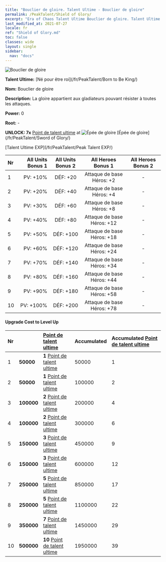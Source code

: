 ```yaml
---
title: "Bouclier de gloire. Talent Ultime - Bouclier de gloire"
permalink: /PeakTalent/Shield of Glory/
excerpt: "Era of Chaos Talent Ultime Bouclier de gloire. Talent Ultime Bouclier de gloire. Bouclier de gloire"
last_modified_at: 2021-07-27
locale: fr
ref: "Shield of Glory.md"
toc: false
classes: wide
layout: single
sidebar:
  nav: "docs"
---
```


  ![Bouclier de gloire](/images/pt/talent_4202.png)

  **Talent Ultime:** [Né pour être roi](/fr/PeakTalent/Born to Be King/)

  **Nom:** Bouclier de gloire

  **Description:** La gloire appartient aux gladiateurs pouvant résister à toutes les attaques.

  **Power:** 0

  **Root:** -

  **UNLOCK: 7x** [Point de talent ultime](/ItemsFR/con_934/) at ![Épée de gloire](/images/pt/talent_4201.png) [Épée de gloire](/fr/PeakTalent/Sword of Glory/)

  [Talent Ultime EXP](/fr/PeakTalent/Peak Talent EXP/)

  | Nr | All Units Bonus 1 | All Units Bonus 2 | All Heroes Bonus 1 | All Heroes Bonus 2 |
  |:---|--------------:|:-------------:|:-------------:|:-------------:|
  | 1 | PV: +10% | DÉF: +20 | Attaque de base Héros: +2 | - |
  | 2 | PV: +20% | DÉF: +40 | Attaque de base Héros: +4 | - |
  | 3 | PV: +30% | DÉF: +60 | Attaque de base Héros: +8 | - |
  | 4 | PV: +40% | DÉF: +80 | Attaque de base Héros: +12 | - |
  | 5 | PV: +50% | DÉF: +100 | Attaque de base Héros: +18 | - |
  | 6 | PV: +60% | DÉF: +120 | Attaque de base Héros: +24 | - |
  | 7 | PV: +70% | DÉF: +140 | Attaque de base Héros: +34 | - |
  | 8 | PV: +80% | DÉF: +160 | Attaque de base Héros: +44 | - |
  | 9 | PV: +90% | DÉF: +180 | Attaque de base Héros: +58 | - |
  | 10 | PV: +100% | DÉF: +200 | Attaque de base Héros: +78 | - |


#### Upgrade Cost to Level Up

  | Nr | <i class="fas fa-coins"/> | [Point de talent ultime](/ItemsFR/con_934/) | Accumulated <i class="fas fa-coins"/> | Accumulated [Point de talent ultime](/ItemsFR/con_934/) |
  |:---|:--------------|:-------------|:-------------|:-------------|
  | 1 | **50000** | **1** [Point de talent ultime](/ItemsFR/con_934/) | 50000 | 1 |
  | 2 | **50000** | **1** [Point de talent ultime](/ItemsFR/con_934/) | 100000 | 2 |
  | 3 | **100000** | **2** [Point de talent ultime](/ItemsFR/con_934/) | 200000 | 4 |
  | 4 | **100000** | **2** [Point de talent ultime](/ItemsFR/con_934/) | 300000 | 6 |
  | 5 | **150000** | **3** [Point de talent ultime](/ItemsFR/con_934/) | 450000 | 9 |
  | 6 | **150000** | **3** [Point de talent ultime](/ItemsFR/con_934/) | 600000 | 12 |
  | 7 | **250000** | **5** [Point de talent ultime](/ItemsFR/con_934/) | 850000 | 17 |
  | 8 | **250000** | **5** [Point de talent ultime](/ItemsFR/con_934/) | 1100000 | 22 |
  | 9 | **350000** | **7** [Point de talent ultime](/ItemsFR/con_934/) | 1450000 | 29 |
  | 10 | **500000** | **10** [Point de talent ultime](/ItemsFR/con_934/) | 1950000 | 39 |
